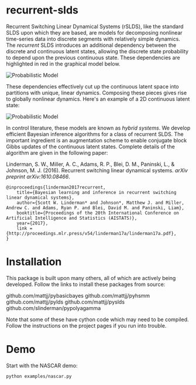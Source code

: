 # recurrent-slds
Recurrent Switching Linear Dynamical Systems (rSLDS), like the standard SLDS upon which they are based, are models for decomposing nonlinear time-series data into discrete segments with relatively simple dynamics.  The _recurrent_ SLDS introduces an additional dependency between the discrete and continuous latent states, allowing the discrete state probability to depend upon the previous continuous state.  These dependencies are highlighted in red in the graphical model below. 

![Probabilistic Model](https://raw.githubusercontent.com/slinderman/recurrent-slds/master/aux/rslds_inputs_colorful.jpg)

These dependencies effectively cut up the continuous latent space into partitions with unique, linear dynamics.  Composing these pieces gives rise to globally nonlinear dynamics.  Here's an example of a 2D continuous latent state:

![Probabilistic Model](https://raw.githubusercontent.com/slinderman/recurrent-slds/master/aux/prior2.jpg)

In control literature, these models are known as _hybrid systems_.  We develop efficient Bayesian inference algorithms for a class of recurrent SLDS. The important ingredient is an augmentation scheme to enable conjugate block Gibbs updates of the continuous latent states. Complete details of the algorithm are given in the following paper:

Linderman, S. W., Miller, A. C., Adams, R. P., Blei, D. M., Paninski, L., & Johnson, M. J. (2016). Recurrent switching linear dynamical systems. _arXiv preprint arXiv:1610.08466_.

```
@inproceedings{linderman2017recurrent,
    title={Bayesian learning and inference in recurrent switching linear dynamical systems},
    author={Scott W. Linderman* and Johnson*, Matthew J. and Miller, Andrew C. and Adams, Ryan P. and Blei, David M. and Paninski, Liam},
    booktitle={Proceedings of the 20th International Conference on Artificial Intelligence and Statistics (AISTATS)},
    year={2017},
    link = {http://proceedings.mlr.press/v54/linderman17a/linderman17a.pdf},
}
```

# Installation

This package is built upon many others, all of which are actively being developed.  Follow the links to install these packages from source:

github.com/mattjj/pybasicbayes
github.com/mattjj/pyhsmm
github.com/mattjj/pylds
github.com/mattjj/pyslds
github.com/slinderman/pypolyagamma

Note that some of these have cython code which may need to be compiled. Follow the instructions on the project pages if you run into trouble.

# Demo

Start with the NASCAR demo:

```
python examples/nascar.py
```



